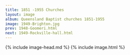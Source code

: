 ```yaml
---
title: 1851 -1955 Churches
layout: image
album: Queensland Baptist churches 1851-1955
image: 1949-Brighton.jpg
prev: 1948-Goomeri.html
next: 1949-Rockville-hall.html
---
```

 {% include image-head.md %}
{% include image.html %}
